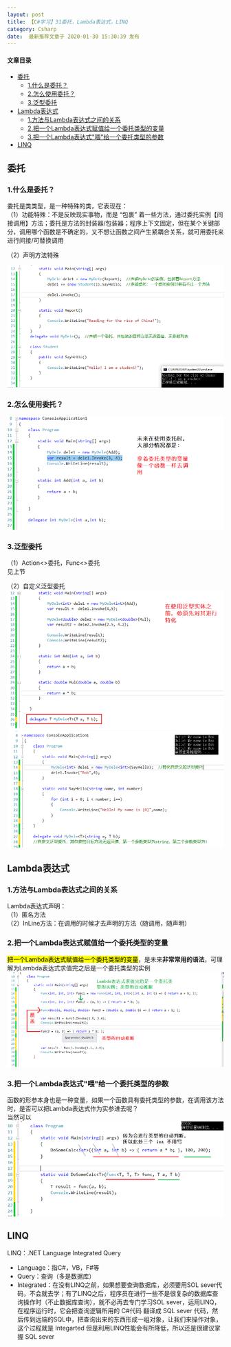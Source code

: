 ```yaml
---
layout: post
title: 【C#学习】31委托，Lambda表达式，LINQ
category: Csharp
date:  最新推荐文章于 2020-01-30 15:30:39 发布
---
```


#### 文章目录

- [委托](#委托)
  - [1.什么是委托？](#1什么是委托)
  - [2.怎么使用委托？](#2怎么使用委托)
  - [3.泛型委托](#3泛型委托)
- [Lambda表达式](#lambda表达式)
  - [1.方法与Lambda表达式之间的关系](#1方法与lambda表达式之间的关系)
  - [2.把一个Lambda表达式赋值给一个委托类型的变量](#2把一个lambda表达式赋值给一个委托类型的变量)
  - [3.把一个Lambda表达式"喂"给一个委托类型的参数](#3把一个lambda表达式喂给一个委托类型的参数)
- [LINQ](#linq)


## <a id="_1"></a>委托

### <a id="1_2"></a>1.什么是委托？

委托是类类型，是一种特殊的类，它表现在：<br> （1）功能特殊：不是反映现实事物，而是 “包裹” 着一些方法，通过委托实例【间接调用】方法；委托是方法的封装器/包装器；程序上下文固定，但在某个关键部分，调用哪个函数是不确定的，又不想让函数之间产生紧耦合关系，就可用委托来进行间接/可替换调用

（2）声明方法特殊

![20200130184721962.png](https://raw.githubusercontent.com/QinyuGuo-Pot/blog-img/main/20200130184721962.png)

### <a id="2_10"></a>2.怎么使用委托？

![20200130184738118.png](https://raw.githubusercontent.com/QinyuGuo-Pot/blog-img/main/20200130184738118.png)

### <a id="3_13"></a>3.泛型委托

（1）Action&lt;&gt;委托，Func&lt;&gt;委托<br> 见上节

（2）自定义泛型委托
![](https://raw.githubusercontent.com/QinyuGuo-Pot/blog-img/main/20240402112339.png)
![20200130184804797.png](https://raw.githubusercontent.com/QinyuGuo-Pot/blog-img/main/20200130184804797.png)



## <a id="Lambda_20"></a>Lambda表达式

### <a id="1Lambda_21"></a>1.方法与Lambda表达式之间的关系

Lambda表达式声明：<br> （1）匿名方法<br> （2）InLine方法：在调用的时候才去声明的方法（随调用，随声明）

### <a id="2Lambda_26"></a>2.把一个Lambda表达式赋值给一个委托类型的变量

<mark>把一个Lambda表达式赋值给一个委托类型的变量</mark>，是未来**非常常用的语法**，可理解为Lambda表达式求值完之后是一个委托类型的实例<br> ![20200130184815137.png](https://raw.githubusercontent.com/QinyuGuo-Pot/blog-img/main/20200130184815137.png)

### <a id="3Lambda_31"></a>3.把一个Lambda表达式"喂"给一个委托类型的参数

函数的形参本身也是一种变量，如果一个函数具有委托类型的参数，在调用该方法时，是否可以把Lambda表达式作为实参进去呢？<br> 当然可以<br> ![20200130184828777.png](https://raw.githubusercontent.com/QinyuGuo-Pot/blog-img/main/20200130184828777.png)

## <a id="LINQ_37"></a>LINQ

LINQ：.NET Language Integrated Query

- Language：指C#，VB，F#等
- Query：查询（多是数据库）
- Integrated：在没有LINQ之前，如果想要查询数据库，必须要用SOL sever代码，不会就去学；有了LINQ之后，程序员在进行一些不是很复杂的数据库查询操作时（不止数据库查询），就不必再去专门学习SOL sever，运用LINQ，在程序运行时，它会把查询逻辑所用的 C#代码 翻译成 SQL sever 代码，然后传到远端的SQL中，把查询出来的东西形成一组对象，让我们来操作对象，这个过程就是 Integarted
但是利用LINQ性能会有所降低，所以还是很建议掌握 SQL sever
